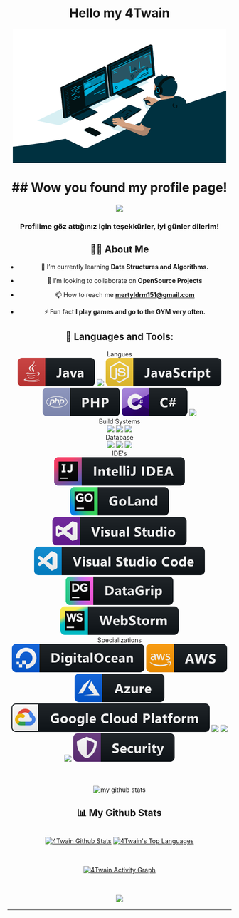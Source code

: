 <h1 align="center">Hello my 4Twain</h1>
<span align="center">
<div style="text-align:center"><img src="./code.gif" align="center" alt="Coder GIF" width="480" height="300">
<h1 align="center">## Wow you found my profile page!</h1>

<p align="center"><a href="https://spotify-github-profile.vercel.app/api/view?uid=songraper&redirect=true"><img align="center" src="https://spotify-github-profile.vercel.app/api/view?uid=songraper&cover_image=true&theme=default"><a/></p>
    
<h3 align="center">Profilime göz attığınız için teşekkürler, iyi günler dilerim!</h3>

## 🙋‍♂️ About Me

- 🌱 I’m currently learning **Data Structures and Algorithms.**

- 👯 I’m looking to collaborate on **OpenSource Projects**

- 📫 How to reach me **mertyldrm151@gmail.com**

- ⚡ Fun fact **I play games and go to the GYM very often.**

## 🚀 Languages and Tools:

<summary>Langues</summary>
<div align="center">
<img src="https://raw.githubusercontent.com/MikeCodesDotNET/ColoredBadges/master/svg/dev/languages/java.svg" />
<img src="https://github.com/skateboard/skateboard/blob/master/images/cpp.png" />
<img src="https://raw.githubusercontent.com/MikeCodesDotNET/ColoredBadges/master/svg/dev/languages/js.svg">
<img src="https://github.com/MikeCodesDotNET/ColoredBadges/raw/master/svg/dev/languages/php.svg">
<img src="https://github.com/MikeCodesDotNET/ColoredBadges/raw/master/svg/dev/languages/csharp.svg">
<img src="https://github.com/skateboard/skateboard/blob/master/images/go.png?raw=true">
</div>

<summary>Build Systems</summary>
<div align="center">
<img src="https://github.com/skateboard/skateboard/blob/master/images/gradle.png?raw=true">
<img src="https://github.com/skateboard/skateboard/blob/master/images/maven.png?raw=true">
<img src="https://github.com/skateboard/skateboard/blob/master/images/docker.png?raw=true">
</div>

<summary>Database</summary>
<div align="center">
<img src="https://raw.githubusercontent.com/skateboard/skateboard/master/images/mysql.png">
<img src="https://raw.githubusercontent.com/skateboard/skateboard/master/images/mongo%20db.png">
<img src="https://raw.githubusercontent.com/skateboard/skateboard/master/images/redis%20db.png">
</div>


<summary>IDE's</summary>
<div align="center">
<img src="https://github.com/MikeCodesDotNET/ColoredBadges/raw/master/svg/dev/tools/jetbrains_intellij.svg">
<img src="https://github.com/MikeCodesDotNET/ColoredBadges/raw/master/svg/dev/tools/jetbrains_goland.svg">
<img src="https://github.com/MikeCodesDotNET/ColoredBadges/raw/master/svg/dev/tools/visualstudio.svg">
<img src="https://github.com/MikeCodesDotNET/ColoredBadges/raw/master/svg/dev/tools/visualstudio_code.svg">
<img src="https://github.com/MikeCodesDotNET/ColoredBadges/raw/master/svg/dev/tools/jetbrains_datagrip.svg">
<img src="https://github.com/MikeCodesDotNET/ColoredBadges/raw/master/svg/dev/tools/jetbrains_webstorm.svg">
</div>

<summary>Specializations</summary>
<div align="center">
<img src="https://github.com/MikeCodesDotNET/ColoredBadges/raw/master/svg/dev/services/digitalocean.svg">
<img src="https://github.com/MikeCodesDotNET/ColoredBadges/raw/master/svg/dev/services/aws.svg">
<img src="https://github.com/MikeCodesDotNET/ColoredBadges/raw/master/svg/dev/services/azure.svg">
<img src="https://github.com/MikeCodesDotNET/ColoredBadges/raw/master/svg/dev/services/google_cloud_platform.svg">
<img src="https://raw.githubusercontent.com/skateboard/skateboard/master/images/heroku.png">
<img src="https://raw.githubusercontent.com/skateboard/skateboard/master/images/vercel.png">
<img src="https://raw.githubusercontent.com/skateboard/skateboard/master/images/grpc.png">
<img src="https://github.com/MikeCodesDotNET/ColoredBadges/raw/master/svg/dev/misc/security.svg">
</div>

<br>
<br>
 
<br/>

<img src="https://github-readme-streak-stats.herokuapp.com/?user=mertkaan33&theme=chartreuse-dark&cache_delete=5" alt="my github stats" width="80%" />

## 📊 My Github Stats

   <br/>
    <a href="https://github.com/mertkaan33"><img alt="4Twain Github Stats" src="https://github-readme-stats.vercel.app/api?username=mertkaan33&&theme=light&show_icons=true&count_private=true&layout=compact&langs_count=10&a&bg_color=30,182848,4b6cb7&title_color=fff&text_color=fff" /></a>
    <a href="https://github.com/mertkaan33"><img alt="4Twain's Top Languages" src="https://github-readme-stats.vercel.app/api/top-langs/?username=skateboard&theme=dark&layout=compact&langs_count=10&a&bg_color=30,182848,4b6cb7&title_color=fff&text_color=fff" /></a>
  <br/>
  
<br/>
<br/>

<a href="https://github.com/mertkaan33/"><img alt="4Twain Activity Graph" src="https://activity-graph.herokuapp.com/graph?username=mertkaan33&bg_color=0D1117&color=5BCDEC&line=5BCDEC&point=FFFFFF&hide_border=true" /></a>

<br/>
<br/>
 <img width="100%" src="https://github-profile-trophy.vercel.app/?username=ctnkaan&theme=onedark">

---
